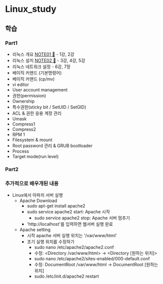 # Linux_study

## 학습 
### Part1
  - 리눅스 개요 [NOTE01 📗] - 1강, 2강
  - 리눅스 설치 [NOTE02 📗] - 3강, 4강, 5강
  - 리눅스 네트워크 설정 - 6강, 7장
  - 베이직 커맨드 (기본명령어)
  - 베이직 커맨드 (cp/mv)
  - vi editor
  - User account management
  - 권한(permission)
  - Ownership
  - 특수권한(sticky bit / SetUID / SetGID)
  - ACL & 권한 응용 계정 관리
  - Umask
  - Compress1
  - Compress2
  - RPM 1
  - Filesystem & mount 
  - Root password 관리 & GRUB bootloader
  - Process
  - Target mode(run level)

[NOTE01 📗]: https://github.com/chea-young/Linux_study/blob/main/Part1_01%20%EB%A6%AC%EB%88%85%EC%8A%A4%20%EA%B0%9C%EC%9A%94/README.md
[NOTE02 📗]:https://github.com/chea-young/Linux_study/tree/main/Part1_02%20%EB%A6%AC%EB%88%85%EC%8A%A4%20%EC%84%A4%EC%B9%98

### Part2  

### 추가적으로 배우개된 내용
- Linux에서 아파치 서버 실행
  - Apache Download
    - sudo apt-get install apache2
    - sudo service apache2 start: Apache 시작
      - sudo service apache2 stop: Apache 서버 멈추기
    - 'http://localhost'를 입력하면 웹서버 실행 완료
  - Apache setting
    - 시작 apache 서버 실행 위치는 '/var/www/html'
    - 초기 실행 위치를 수정하기
      - sudo nano /etc/apache2/apache2.conf
      - 수정: <Directory /var/www/html> -> <Directory [원하는 위치]>
      - sudo nano /etc/apache2/sites-enabled/000-default.conf
      - 수정: DocumentRoot /var/www/html -> DocumentRoot [원하는 위치]
      - sudo /etc/init.d/apache2 restart
